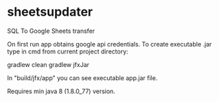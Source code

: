 # sheetsupdater
SQL To Google Sheets transfer

On first run app obtains google api credentials.
To create executable .jar type in cmd from current project directory:

  gradlew clean
  gradlew jfxJar
  
In "build/jfx/app" you can see executable app.jar file.

Requires min java 8 (1.8.0_77) version. 


